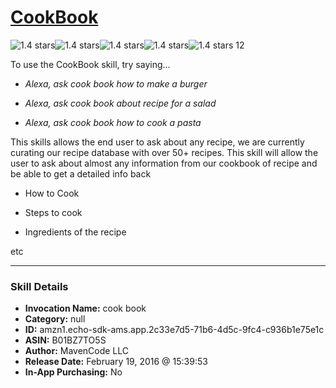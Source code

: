 # [CookBook](http://alexa.amazon.com/#skills/amzn1.echo-sdk-ams.app.2c33e7d5-71b6-4d5c-9fc4-c936b1e75e1c)
![1.4 stars](../../images/ic_star_black_18dp_1x.png)![1.4 stars](../../images/ic_star_half_black_18dp_1x.png)![1.4 stars](../../images/ic_star_border_black_18dp_1x.png)![1.4 stars](../../images/ic_star_border_black_18dp_1x.png)![1.4 stars](../../images/ic_star_border_black_18dp_1x.png) 12

To use the CookBook skill, try saying...

* *Alexa, ask cook book how to make a burger*

* *Alexa, ask cook book about recipe for a salad*

* *Alexa, ask cook book how to cook a pasta*

This skills allows the end user to ask about any recipe, we are currently curating our recipe database with over 50+ recipes. This skill will allow the user to ask about almost any information from our cookbook of recipe and be able to get a detailed info back

- How to Cook

- Steps to cook

- Ingredients of the recipe

etc

***

### Skill Details

* **Invocation Name:** cook book
* **Category:** null
* **ID:** amzn1.echo-sdk-ams.app.2c33e7d5-71b6-4d5c-9fc4-c936b1e75e1c
* **ASIN:** B01BZ7TO5S
* **Author:** MavenCode LLC
* **Release Date:** February 19, 2016 @ 15:39:53
* **In-App Purchasing:** No
